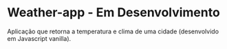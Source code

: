 # Weather-app - Em Desenvolvimento
Aplicação que retorna a temperatura e clima de uma cidade (desenvolvido em Javascript vanilla).
